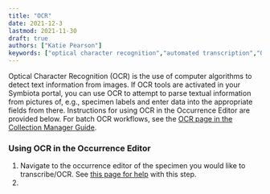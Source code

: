 ```yaml
---
title: "OCR"
date: 2021-12-3
lastmod: 2021-11-30
draft: true
authors: ["Katie Pearson"]
keywords: ["optical character recognition","automated transcription","OCR"]
---
```


Optical Character Recognition (OCR) is the use of computer algorithms to detect text information from images. If OCR tools are activated in your Symbiota portal, you can use OCR to attempt to parse textual information from pictures of, e.g., specimen labels and enter data into the appropriate fields from there. Instructions for using OCR in the Occurrence Editor are provided below. For batch OCR workflows, see the [OCR page in the Collection Manager Guide](https://biokic.github.io/symbiota-docs/coll_manager/edit/ocr/).

### Using OCR in the Occurrence Editor
1. Navigate to the occurrence editor of the specimen you would like to transcribe/OCR. See [this page for help](https://biokic.github.io/symbiota-docs/editor/edit/) with this step.
2. 
